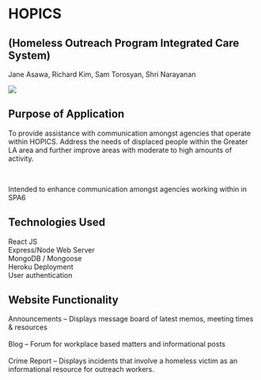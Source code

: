 # HOPICS  
## (Homeless Outreach Program Integrated Care System)

Jane Asawa, Richard Kim, Sam Torosyan, Shri Narayanan





<a href="https://imgflip.com/gif/2fpghs"><img src="https://i.imgflip.com/2fpghs.gif"></a>







## Purpose of Application
To provide assistance with communication amongst agencies that operate  within HOPICS.
Address the needs of displaced people within the Greater LA area and further improve areas with moderate to high amounts of activity. 

<br>

Intended to enhance communication amongst agencies working within in SPA6


## Technologies Used

React JS <br>
Express/Node Web Server <br>
MongoDB / Mongoose <br>
Heroku Deployment <br>
User authentication <br>

## Website Functionality

Announcements – Displays message board of latest memos, meeting times & resources <br><br>
Blog – Forum for workplace based matters and informational posts <br><br>
Crime Report – Displays incidents that involve a homeless victim as an informational resource for outreach workers. <br><br>
